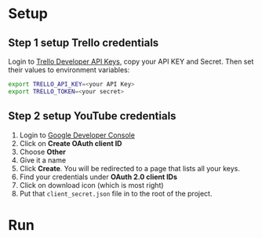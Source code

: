 # Setup

## Step 1 setup Trello credentials
Login to [Trello Developer API Keys](https://trello.com/app-key), copy your API KEY and Secret. Then set their values to environment variables:
```bash
export TRELLO_API_KEY=<your API Key>
export TRELLO_TOKEN=<your secret>
```

## Step 2 setup YouTube credentials
1. Login to [Google Developer Console](https://console.developers.google.com/apis/credentials)
2. Click on **Create OAuth client ID**
3. Choose **Other**
4. Give it a name
5. Click **Create**. You will be redirected to a page that lists all your keys.
6. Find your credentials under **OAuth 2.0 client IDs** 
7. Click on download icon (which is most right)
8. Put that `client_secret.json` file in to the root of the project.

# Run
